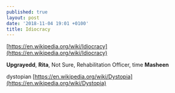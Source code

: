 ```yaml
---
published: true
layout: post
date: '2018-11-04 19:01 +0100'
title: Idiocracy
---
```

[https://en.wikipedia.org/wiki/Idiocracy](https://en.wikipedia.org/wiki/Idiocracy)

**Upgrayedd**, **Rita**, Not Sure, Rehabilitation Officer, time **Masheen**

dystopian [https://en.wikipedia.org/wiki/Dystopia](https://en.wikipedia.org/wiki/Dystopia)


